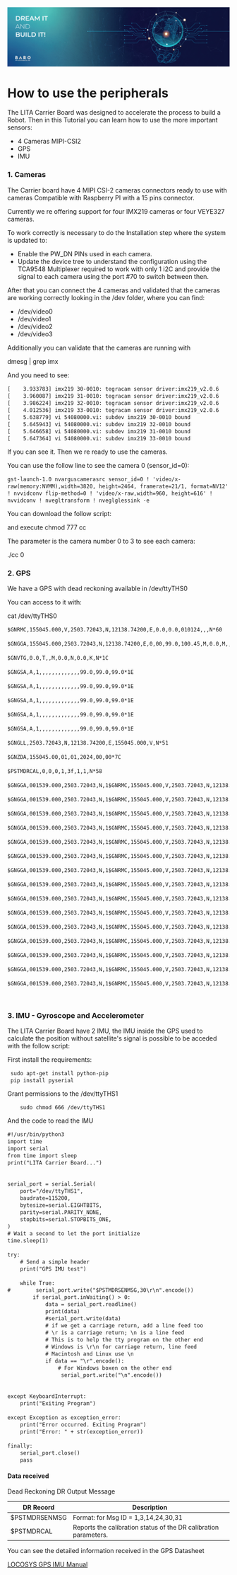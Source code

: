<img src="./images/Banners-02.png">

# How to use the peripherals

The LITA Carrier Board was designed to accelerate the process to build a Robot.
Then in this Tutorial you can learn how to use the more important sensors:

* 4 Cameras MIPI-CSI2
* GPS
* IMU


### 1. Cameras
The Carrier board have 4 MIPI CSI-2 cameras connectors ready to use with cameras Compatible with Raspberry PI with a 15 pins connector.

Currently we re offering support for four IMX219 cameras or four VEYE327 cameras.

To work correctly is necessary to do the Installation step where the system is updated to:

- Enable the PW_DN PINs used in each camera.
- Update the device tree to understand the configuration using the TCA9548 Multiplexer required to work with only 1 i2C and provide the signal to each camera using the port #70 to switch between then.

After that you can connect the 4 cameras and validated that the cameras are working correctly looking in the /dev folder, where you can find:

* /dev/video0
* /dev/video1
* /dev/video2
* /dev/video3

Additionally you can validate that the cameras are running with 

dmesg |  grep imx

And you need to see:

```
[    3.933783] imx219 30-0010: tegracam sensor driver:imx219_v2.0.6
[    3.960087] imx219 31-0010: tegracam sensor driver:imx219_v2.0.6
[    3.986224] imx219 32-0010: tegracam sensor driver:imx219_v2.0.6
[    4.012536] imx219 33-0010: tegracam sensor driver:imx219_v2.0.6
[    5.638779] vi 54080000.vi: subdev imx219 30-0010 bound
[    5.645943] vi 54080000.vi: subdev imx219 32-0010 bound
[    5.646658] vi 54080000.vi: subdev imx219 31-0010 bound
[    5.647364] vi 54080000.vi: subdev imx219 33-0010 bound

```

If you can see it. Then we re ready to use the cameras.

You can use the follow line to see the camera 0 (sensor_id=0): 


```
gst-launch-1.0 nvarguscamerasrc sensor_id=0 ! 'video/x-raw(memory:NVMM),width=3820, height=2464, framerate=21/1, format=NV12' ! nvvidconv flip-method=0 ! 'video/x-raw,width=960, height=616' ! nvvidconv ! nvegltransform ! nveglglessink -e
```

You can download the follow script:

and execute chmod 777 cc

The parameter is the camera number 0 to 3 to see each camera:

./cc 0 

### 2. GPS

We have a GPS with dead reckoning available in /dev/ttyTHS0

You can access to it with:

cat /dev/ttyTHS0

```
$GNRMC,155045.000,V,2503.72043,N,12138.74200,E,0.0,0.0,010124,,,N*60

$GNGGA,155045.000,2503.72043,N,12138.74200,E,0,00,99.0,100.45,M,0.0,M,,*7D

$GNVTG,0.0,T,,M,0.0,N,0.0,K,N*1C

$GNGSA,A,1,,,,,,,,,,,,,99.0,99.0,99.0*1E

$GNGSA,A,1,,,,,,,,,,,,,99.0,99.0,99.0*1E

$GNGSA,A,1,,,,,,,,,,,,,99.0,99.0,99.0*1E

$GNGSA,A,1,,,,,,,,,,,,,99.0,99.0,99.0*1E

$GNGSA,A,1,,,,,,,,,,,,,99.0,99.0,99.0*1E

$GNGLL,2503.72043,N,12138.74200,E,155045.000,V,N*51

$GNZDA,155045.00,01,01,2024,00,00*7C

$PSTMDRCAL,0,0,0,1,3f,1,1,N*58

$GNGGA,001539.000,2503.72043,N,1$GNRMC,155045.000,V,2503.72043,N,12138.74200,E,0.0,0.0,010124,,,N*60

$GNGGA,001539.000,2503.72043,N,1$GNRMC,155045.000,V,2503.72043,N,12138.74200,E,0.0,0.0,010124,,,N*60

$GNGGA,001539.000,2503.72043,N,1$GNRMC,155045.000,V,2503.72043,N,12138.74200,E,0.0,0.0,010124,,,N*60

$GNGGA,001539.000,2503.72043,N,1$GNRMC,155045.000,V,2503.72043,N,12138.74200,E,0.0,0.0,010124,,,N*60

$GNGGA,001539.000,2503.72043,N,1$GNRMC,155045.000,V,2503.72043,N,12138.74200,E,0.0,0.0,010124,,,N*60

$GNGGA,001539.000,2503.72043,N,1$GNRMC,155045.000,V,2503.72043,N,12138.74200,E,0.0,0.0,010124,,,N*60

$GNGGA,001539.000,2503.72043,N,1$GNRMC,155045.000,V,2503.72043,N,12138.74200,E,0.0,0.0,010124,,,N*60

$GNGGA,001539.000,2503.72043,N,1$GNRMC,155045.000,V,2503.72043,N,12138.74200,E,0.0,0.0,010124,,,N*60

$GNGGA,001539.000,2503.72043,N,1$GNRMC,155045.000,V,2503.72043,N,12138.74200,E,0.0,0.0,010124,,,N*60

$GNGGA,001539.000,2503.72043,N,1$GNRMC,155045.000,V,2503.72043,N,12138.74200,E,0.0,0.0,010124,,,N*60

$GNGGA,001539.000,2503.72043,N,1$GNRMC,155045.000,V,2503.72043,N,12138.74200,E,0.0,0.0,010124,,,N*60

$GNGGA,001539.000,2503.72043,N,1$GNRMC,155045.000,V,2503.72043,N,12138.74200,E,0.0,0.0,010124,,,N*60

$GNGGA,001539.000,2503.72043,N,1$GNRMC,155045.000,V,2503.72043,N,12138.74200,E,0.0,0.0,010124,,,N*60

$GNGGA,001539.000,2503.72043,N,1$GNRMC,155045.000,V,2503.72043,N,12138.74200,E,0.0,0.0,010124,,,N*60

$GNGGA,001539.000,2503.72043,N,1$GNRMC,155045.000,V,2503.72043,N,12138.74200,E,0.0,0.0,010124,,,N*60



```



### 3. IMU - Gyroscope and Accelerometer

The LITA Carrier Board have 2 IMU, the IMU inside the GPS used to calculate the position without satellite's signal is possible to be acceded with the follow script:

First install the requirements:

```
 sudo apt-get install python-pip
 pip install pyserial

```

Grant permissions to the /dev/ttyTHS1

```
    sudo chmod 666 /dev/ttyTHS1
```
And the code to read the IMU

```
#!/usr/bin/python3
import time
import serial
from time import sleep
print("LITA Carrier Board...")


serial_port = serial.Serial(
    port="/dev/ttyTHS1",
    baudrate=115200,
    bytesize=serial.EIGHTBITS,
    parity=serial.PARITY_NONE,
    stopbits=serial.STOPBITS_ONE,
)
# Wait a second to let the port initialize
time.sleep(1)

try:
    # Send a simple header
    print("GPS IMU test")

    while True:
#        serial_port.write("$PSTMDRSENMSG,30\r\n".encode())
        if serial_port.inWaiting() > 0:
            data = serial_port.readline()
            print(data)
            #serial_port.write(data)
            # if we get a carriage return, add a line feed too
            # \r is a carriage return; \n is a line feed
            # This is to help the tty program on the other end
            # Windows is \r\n for carriage return, line feed
            # Macintosh and Linux use \n
            if data == "\r".encode():
                # For Windows boxen on the other end
                 serial_port.write("\n".encode())


except KeyboardInterrupt:
    print("Exiting Program")

except Exception as exception_error:
    print("Error occurred. Exiting Program")
    print("Error: " + str(exception_error))

finally:
    serial_port.close()
    pass
```

#### Data received

Dead Reckoning DR Output Message

|DR Record  | Description|
|-----------|------------|
| $PSTMDRSENMSG <CR><LF>| Format: for Msg ID = 1,3,14,24,30,31|
| $PSTMDRCAL<CR><LF>|Reports the calibration status of the DR calibration parameters.|


You can see the detailed information received in the GPS Datasheet

[LOCOSYS GPS IMU Manual](https://github.com/barovehicles/lita-carrier-board/blob/main/datasheet/gps_imu.pdf)



